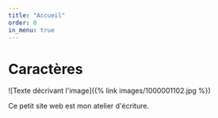 ```yaml
---
title: "Accueil"
order: 0
in_menu: true
---
```

# Caractères 
![Texte décrivant l'image]({% link images/1000001102.jpg %})

Ce petit site web est mon atelier d'écriture. 